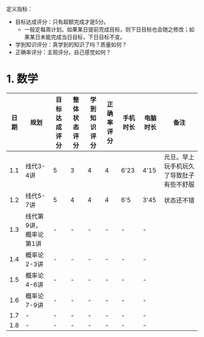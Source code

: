 定义指标：
- 目标达成评分：只有超额完成才是5分。
  - 一般定每周计划。如果某日提前完成目标，则下日目标也会随之修改；如果某日未能完成当日目标，下日目标不变。
- 学到知识评分：真学到的知识了吗？质量如何？
- 正确率评分：主观评分，自己感觉如何？

# 1. 数学


<div class="state-table-数学2025">

| 日期 | 规划 | 目标达成评分 | 整体状态评分 | 学到知识评分 | 正确率评分 | 手机时长 | 电脑时长 | 备注 |
| --- | --- | --- | --- | --- | --- | --- | --- | - |
| 1.1 | 线代3-4讲 | 5 | 3 | 4 | 4 | 6'23 | 4'15 | 元旦。早上玩手机玩久了导致肚子有些不舒服 |
| 1.2 | 线代5-7讲 | 5 | 4 | 4 | 4 | 6'5 | 3'45 | 状态还不错 |
| 1.3 | 线代第9讲，概率论第1讲 | - | - | - | - | - | - |  |
| 1.4 | 概率论2-3讲 | - | - | - | - | - | - |  |
| 1.5 | 概率论4-6讲 | - | - | - | - | - | - |  |
| 1.6 | 概率论7-9讲 | - | - | - | - | - | - |  |
| 1.7 | - | - | - | - | - | - | - |  |
| 1.8 | - | - | - | - | - | - | - |  |

</div>
